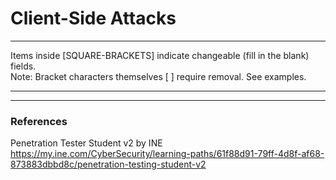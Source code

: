 # Client-Side Attacks

***********************************************************************
Items inside [SQUARE-BRACKETS] indicate changeable (fill in the blank) fields.  
Note: Bracket characters themselves [ ] require removal. See examples.
***********************************************************************



***********************************************************************

### References
Penetration Tester Student v2 by INE  
https://my.ine.com/CyberSecurity/learning-paths/61f88d91-79ff-4d8f-af68-873883dbbd8c/penetration-testing-student-v2